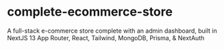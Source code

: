 # complete-ecommerce-store
 A full-stack e-commerce store complete with an admin dashboard, built in NextJS 13 App Router, React, Tailwind, MongoDB, Prisma, & NextAuth
